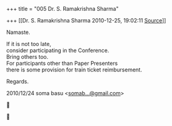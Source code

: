+++
title = "005 Dr. S. Ramakrishna Sharma"

+++
[[Dr. S. Ramakrishna Sharma	2010-12-25, 19:02:11 [Source](https://groups.google.com/g/bvparishat/c/e10Q76zX2xs)]]



Namaste.  
  
If it is not too late,  
consider participating in the Conference.  
Bring others too.  
For participants other than Paper Presenters  
there is some provision for train ticket reimbursement.  
  
Regards.  
  

2010/12/24 soma basu \<[somab...@gmail.com]()\>





